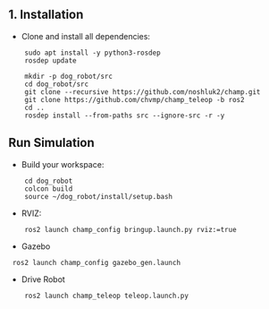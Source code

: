 
## 1. Installation

- Clone and install all dependencies:
```
    sudo apt install -y python3-rosdep
    rosdep update

    mkdir -p dog_robot/src
    cd dog_robot/src
    git clone --recursive https://github.com/noshluk2/champ.git
    git clone https://github.com/chvmp/champ_teleop -b ros2
    cd ..
    rosdep install --from-paths src --ignore-src -r -y
```
## Run Simulation
- Build your workspace:
```
    cd dog_robot
    colcon build
    source ~/dog_robot/install/setup.bash
```
- RVIZ:
```
    ros2 launch champ_config bringup.launch.py rviz:=true
```
- Gazebo
```
 ros2 launch champ_config gazebo_gen.launch
```
- Drive Robot
```
    ros2 launch champ_teleop teleop.launch.py
```
